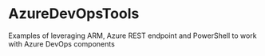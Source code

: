 # AzureDevOpsTools
Examples of leveraging ARM, Azure REST endpoint and PowerShell to work with Azure DevOps components
